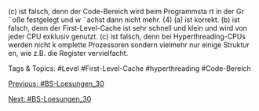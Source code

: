 (c) ist falsch, denn der Code-Bereich wird beim Programmsta rt in der Gr ¨oße festgelegt und w ¨achst dann nicht mehr.
(4) (a) ist korrekt.
(b) ist falsch, denn der First-Level-Cache ist sehr schnell und klein und wird von jeder CPU exklusiv genutzt.
(c) ist falsch, denn bei Hyperthreading-CPUs werden nicht k omplette Prozessoren sondern vielmehr nur einige Struktur en,
wie z.B. die Register vervielfacht.

   Tags & Topics:
   #Level
   #First-Level-Cache
   #hyperthreading
   #Code-Bereich

[Previous: #BS-Loesungen_30](BS-Loesungen_30.md)

[Next: #BS-Loesungen_30](BS-Loesungen_30.md)